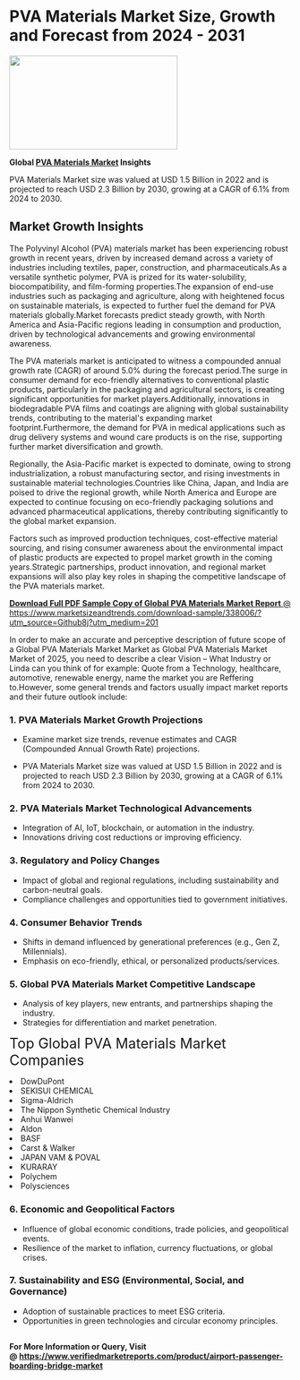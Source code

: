 <H1>PVA Materials Market Size, Growth and Forecast from 2024 - 2031</H1><img class="aligncenter size-medium wp-image-584254" src="https://thirdeyenews.in/wp-content/uploads/2024/09/Global-Market-Research-300x168.jpeg" alt="" width="300" height="168" /><p><strong>Global&nbsp;<a href="https://www.marketsizeandtrends.com/download-sample/338006/?utm_source=Github8j?utm_medium=201">PVA Materials Market</a> Insights</strong></p><p>PVA Materials Market size was valued at USD 1.5 Billion in 2022 and is projected to reach USD 2.3 Billion by 2030, growing at a CAGR of 6.1% from 2024 to 2030.</p><p><h2>Market Growth Insights</h2> <p>The Polyvinyl Alcohol (PVA) materials market has been experiencing robust growth in recent years, driven by increased demand across a variety of industries including textiles, paper, construction, and pharmaceuticals.As a versatile synthetic polymer, PVA is prized for its water-solubility, biocompatibility, and film-forming properties.The expansion of end-use industries such as packaging and agriculture, along with heightened focus on sustainable materials, is expected to further fuel the demand for PVA materials globally.Market forecasts predict steady growth, with North America and Asia-Pacific regions leading in consumption and production, driven by technological advancements and growing environmental awareness.</p> <p><a href="#"></a></p> <p>The PVA materials market is anticipated to witness a compounded annual growth rate (CAGR) of around 5.0% during the forecast period.The surge in consumer demand for eco-friendly alternatives to conventional plastic products, particularly in the packaging and agricultural sectors, is creating significant opportunities for market players.Additionally, innovations in biodegradable PVA films and coatings are aligning with global sustainability trends, contributing to the material's expanding market footprint.Furthermore, the demand for PVA in medical applications such as drug delivery systems and wound care products is on the rise, supporting further market diversification and growth.</p> <p>Regionally, the Asia-Pacific market is expected to dominate, owing to strong industrialization, a robust manufacturing sector, and rising investments in sustainable material technologies.Countries like China, Japan, and India are poised to drive the regional growth, while North America and Europe are expected to continue focusing on eco-friendly packaging solutions and advanced pharmaceutical applications, thereby contributing significantly to the global market expansion.</p> <p>Factors such as improved production techniques, cost-effective material sourcing, and rising consumer awareness about the environmental impact of plastic products are expected to propel market growth in the coming years.Strategic partnerships, product innovation, and regional market expansions will also play key roles in shaping the competitive landscape of the PVA materials market.</p> <p><a href="#"></p><p><span class=""><strong>Download Full PDF Sample Copy of Global PVA Materials Market Report</strong> @ <a href="https://www.marketsizeandtrends.com/download-sample/338006/?utm_source=Github8j?utm_medium=201" target="_blank">https://www.marketsizeandtrends.com/download-sample/338006/?utm_source=Github8j?utm_medium=201</a></span></p><p>In order to make an accurate and perceptive description of future scope of a Global&nbsp;PVA Materials Market Market as Global&nbsp;PVA Materials Market Market of 2025, you need to describe a clear Vision &ndash; What Industry or Linda can you think of for example: Quote from a Technology, healthcare, automotive, renewable energy, name the market you are Reffering to.However, some general trends and factors usually impact market reports and their future outlook include:</p><h3>1.&nbsp;<strong>PVA Materials Market Growth Projections</strong></h3><ul><li>Examine market size trends, revenue estimates and CAGR (Compounded Annual Growth Rate) projections.</li><li><p>PVA Materials Market size was valued at USD 1.5 Billion in 2022 and is projected to reach USD 2.3 Billion by 2030, growing at a CAGR of 6.1% from 2024 to 2030.</p></li></ul><h3>2.&nbsp;<strong>PVA Materials Market Technological Advancements</strong></h3><ul><li>Integration of AI, IoT, blockchain, or automation in the industry.</li><li>Innovations driving cost reductions or improving efficiency.</li></ul><h3>3.&nbsp;<strong>Regulatory and Policy Changes</strong></h3><ul><li>Impact of global and regional regulations, including sustainability and carbon-neutral goals.</li><li>Compliance challenges and opportunities tied to government initiatives.</li></ul><h3>4.&nbsp;<strong>Consumer Behavior Trends</strong></h3><ul><li>Shifts in demand influenced by generational preferences (e.g., Gen Z, Millennials).</li><li>Emphasis on eco-friendly, ethical, or personalized products/services.</li></ul><h3>5.&nbsp;<strong>Global PVA Materials Market Competitive Landscape</strong></h3><ul><li>Analysis of key players, new entrants, and partnerships shaping the industry.</li><li>Strategies for differentiation and market penetration.</li></ul><p data-pm-slice="1 1 []"><span style="color: inherit; font-family: inherit; font-size: 25px;">Top Global PVA Materials Market Companies</span></p><div class="" data-test-id=""><p><li>DowDuPont</li><li> SEKISUI CHEMICAL</li><li> Sigma-Aldrich</li><li> The Nippon Synthetic Chemical Industry</li><li> Anhui Wanwei</li><li> Aldon</li><li> BASF</li><li> Carst & Walker</li><li> JAPAN VAM & POVAL</li><li> KURARAY</li><li> Polychem</li><li> Polysciences</li></p></div><h3>6.&nbsp;<strong>Economic and Geopolitical Factors</strong></h3><ul><li>Influence of global economic conditions, trade policies, and geopolitical events.</li><li>Resilience of the market to inflation, currency fluctuations, or global crises.</li></ul><h3>7.&nbsp;<strong>Sustainability and ESG (Environmental, Social, and Governance)</strong></h3><ul><li>Adoption of sustainable practices to meet ESG criteria.</li><li>Opportunities in green technologies and circular economy principles.</li></ul><h2><strong style="font-size: 14px;">For More Information or Query, Visit @&nbsp;</strong><a style="background-color: #ffffff; font-size: 14px;" href="https://www.marketsizeandtrends.com/report/pva-materials-market/" target="_blank">https://www.verifiedmarketreports.com/product/airport-passenger-boarding-bridge-market</a></h2>